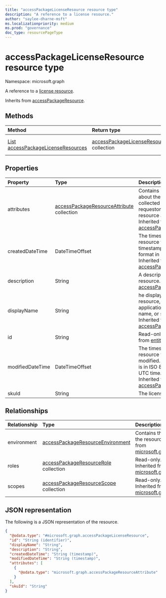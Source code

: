 ```yaml
---
title: "accessPackageLicenseResource resource type"
description: "A reference to a license resource."
author: "saylee-dharne-msft"
ms.localizationpriority: medium
ms.prod: "governance"
doc_type: resourcePageType
---
```


# accessPackageLicenseResource resource type

Namespace: microsoft.graph



A reference to a [license resource](../resources/licensedetails.md).


Inherits from [accessPackageResource](../resources/accesspackageresource.md).

## Methods
|Method|Return type|Description|
|:---|:---|:---|
|[List accessPackageLicenseResources](../api/accesspackagelicenseresource-list.md)|[accessPackageLicenseResource](../resources/accesspackagelicenseresource.md) collection|Get a list of the [accessPackageLicenseResource](../resources/accesspackagelicenseresource.md) objects and their properties.|

## Properties
|Property|Type|Description|
|:---|:---|:---|
|attributes|[accessPackageResourceAttribute](../resources/accesspackageresourceattribute.md) collection|Contains information about the attributes to be collected from the requestor and sent to the resource application. Inherited from [accessPackageResource](../resources/accesspackageresource.md).|
|createdDateTime|DateTimeOffset|The timestamp that the resource was added. The timestamp is in ISO 8601 format in UTC time. Inherited from [accessPackageResource](../resources/accesspackageresource.md).|
|description|String|A description for the resource.Inherited from [accessPackageResource](../resources/accesspackageresource.md).|
|displayName|String|he display name of the resource, such as the application name, group name, or site name. Inherited from [accessPackageResource](../resources/accesspackageresource.md).|
|id|String|Read-only. Inherited from [entity](../resources/entity.md).|
|modifiedDateTime|DateTimeOffset|The timestamp that this resource was last modified. The timestamp is in ISO 8601 format in UTC time. Read-only. Inherited from [accessPackageResource](../resources/accesspackageresource.md).|
|skuId|String|The license sku id.|

## Relationships
|Relationship|Type|Description|
|:---|:---|:---|
|environment|[accessPackageResourceEnvironment](../resources/accesspackageresourceenvironment.md)| Contains the environment information for the resource. Supports `$expand`. Inherited from [microsoft.graph.accessPackageResource](../resources/accesspackageresource.md)|
|roles|[accessPackageResourceRole](../resources/accesspackageresourcerole.md) collection| Read-only. Nullable. Supports `$expand`. Inherited from [microsoft.graph.accessPackageResource](../resources/accesspackageresource.md)|
|scopes|[accessPackageResourceScope](../resources/accesspackageresourcescope.md) collection| Read-only. Nullable. Supports `$expand`. Inherited from [microsoft.graph.accessPackageResource](../resources/accesspackageresource.md)|



## JSON representation
The following is a JSON representation of the resource.
<!-- {
  "blockType": "resource",
  "keyProperty": "id",
  "@odata.type": "microsoft.graph.accessPackageLicenseResource",
  "baseType": "microsoft.graph.accessPackageResource",
  "openType": false
}
-->
``` json
{
  "@odata.type": "#microsoft.graph.accessPackageLicenseResource",
  "id": "String (identifier)",
  "displayName": "String",
  "description": "String",
  "createdDateTime": "String (timestamp)",
  "modifiedDateTime": "String (timestamp)",
  "attributes": [
    {
      "@odata.type": "microsoft.graph.accessPackageResourceAttribute"
    }
  ],
  "skuId": "String"
}
```

